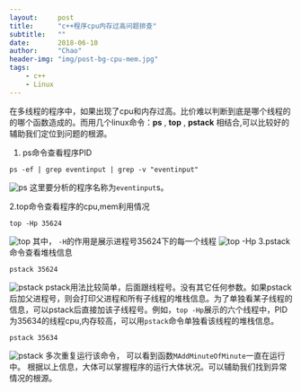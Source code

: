 ```yaml
---
layout:     post
title:      "c++程序cpu内存过高问题排查"
subtitle:   ""
date:       2018-06-10
author:     "Chao"
header-img: "img/post-bg-cpu-mem.jpg"
tags:
    - c++
    - Linux
---
```






在多线程的程序中，如果出现了cpu和内存过高。比价难以判断到底是哪个线程的的哪个函数造成的。而用几个linux命令：__ps__ ,  __top__ , __pstack__ 相结合,可以比较好的辅助我们定位到问题的根源。

1. ps命令查看程序PID
```shell
ps -ef | grep eventinput | grep -v "eventinput"
```
![ps](http://pa5sgvs11.bkt.clouddn.com/ps.PNG)
这里要分析的程序名称为`eventinput`s。

2.top命令查看程序的cpu,mem利用情况
```shell
top -Hp 35624
```
![top](http://pa5sgvs11.bkt.clouddn.com/top.PNG)
其中， `-H`的作用是展示进程号35624下的每一个线程
![top -Hp](http://pa5sgvs11.bkt.clouddn.com/top1.PNG)
3.pstack命令查看堆栈信息
```shell
pstack 35624
```
![pstack](http://pa5sgvs11.bkt.clouddn.com/pstack.PNG)
pstack用法比较简单，后面跟线程号。没有其它任何参数。如果pstack后加父进程号，则会打印父进程和所有子线程的堆栈信息。为了单独看某子线程的信息，可以pstack后直接加该子线程号。例如，`top -Hp`展示的六个线程中，PID为35634的线程cpu,内存较高，可以用`pstack`命令单独看该线程的堆栈信息。
```shell
pstack 35634
```
![pstack](http://pa5sgvs11.bkt.clouddn.com/pstack1.PNG)
多次重复运行该命令， 可以看到函数`MAddMinuteOfMinute`一直在运行中。
根据以上信息，大体可以掌握程序的运行大体状况。可以辅助我们找到异常情况的根源。
